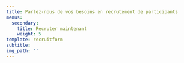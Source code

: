 ```yaml
---
title: Parlez-nous de vos besoins en recrutement de participants
menus:
  secondary:
    title: Recruter maintenant
    weight: 5
template: recruitform
subtitle:
img_path: ''
---
```

